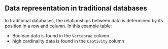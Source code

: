 ## Data representation in traditional databases

In traditional databases, the relationships between data is determined by its position in a row and column. In this example table:

* Boolean data is found in the `Vertebrae` column
* high cardinality data is found in the `Captivity` column

<!--requires concept-eg-species-table-data-->
